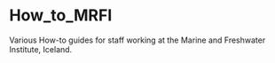 # How_to_MRFI
Various How-to guides for staff working at the Marine and Freshwater Institute, Iceland. 
